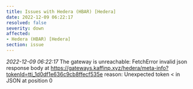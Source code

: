 ```yaml
---
title: Issues with Hedera (HBAR) [Hedera]
date: 2022-12-09 06:22:17
resolved: false
severity: down
affected:
- Hedera (HBAR) [Hedera]
section: issue
---
```


*2022-12-09 06:22:17* The gateway is unreachable: FetchError invalid json response body at https://gateways.kaffinp.xyz/hedera/meta-info?tokenId=tti_1d0df1e636c9cb8ffecf535e reason: Unexpected token < in JSON at position 0
